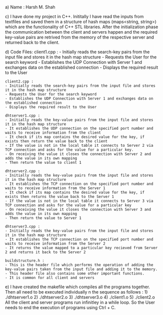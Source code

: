 a) Name : Harsh M. Shah

c) I have done my project in C++. Inititally I have read the inputs from textfiles and saved them in a structure of hash maps (maps<string, string>) which are the functionality of C++ STL libraries. After the initialization phase the communication between the client and servers happen and the required key-value pairs are retrived from the memory of the respective server and returned back to the client.

d) Code Files:
	client1.cpp :
	- Initially reads the search-key pairs from the input file and stores it in the hash map structure
	- Requests the User for the search keyword
	- Establishes the UDP Connection with Server 1 and exchanges data on the established connection
	- Displays the required result to the User 

	client2.cpp :
	- Initially reads the search-key pairs from the input file and stores it in the hash map structure
	- Requests the User for the search keyword
	- Establishes the UDP Connection with Server 1 and exchanges data on the established connection
	- Displays the required result to the User 

	dhtserver1.cpp :
	- Initially reads the key-value pairs from the input file and stores it in the hash map structure
	- It establishes the UDP connection on the specified port number and waits to receive information from the client 
	- It check if its map contains the desired value for the key, if exists then return the value back to the client
	- If the value is not in the local table it connects to Server 2 via TCP connection and asks for the value for a particular key.
	- On receiving the value it closes the connection with Server 2 and adds the value in its own mapping
	- Then return the value to client 1

	dhtserver2.cpp :
	- Initially reads the key-value pairs from the input file and stores it in the hash map structure
	- It establishes the TCP connection on the specified port number and waits to receive information from the Server 1
	- It check if its map contains the desired value for the key, if exists then returns the value back to the Server 1
	- If the value is not in the local table it connects to Server 3 via TCP connection and asks for the value for a particular key
	- On receiving the value it closes the connection with Server 3 and adds the value in its own mapping
	- Then return the value to Server 1

	dhtserver3.cpp :
	- Initially reads the key-value pairs from the input file and stores it in the hash map structure
	- It establishes the TCP connection on the specified port number and waits to receive information from the Server 2
	- It returns the value mapped to a particular key recieved from Server 2 and returns it back to the Server 2

	buildstructure.h :
	- This is the header file which performs the operation of adding the key-value pairs taken from the input file and adding it to the memory. 
	- This header file also contains some other important functions. 
	- It is common for all client and servers

e) I have created the makefile which compiles all the programs together. Then all need to be executed individually n the sequence as follows :
		1) ./dhtserver1.o 
		2) ./dhtserver2.o
		3) ./dhtserver3.o
		4) ./client1.o
		5) ./client2.o
	All the client and server programs run infinitley in a while loop. So the User needs to end the execution of programs using	Ctrl + C. 


